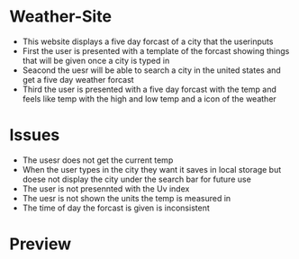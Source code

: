 # Weather-Site

* This website displays a five day forcast of a city that the userinputs
* First the user is presented with a template of the forcast showing things that will be given once a city is typed in 
* Seacond the uesr will be able to search a city in the united states and get a five day weather forcast 
* Third the user is presented with a five day forcast with the temp and feels like temp with the high and low temp and a icon of the weather 

# Issues

* The usesr does not get the current temp
* When the user types in the city they want it saves in local storage but doese not display the city under the search bar for future use 
* The user is not presennted with the Uv index 
* The uesr is not shown the units the temp is measured in 
* The time of day the forcast is given is inconsistent 


# Preview 

